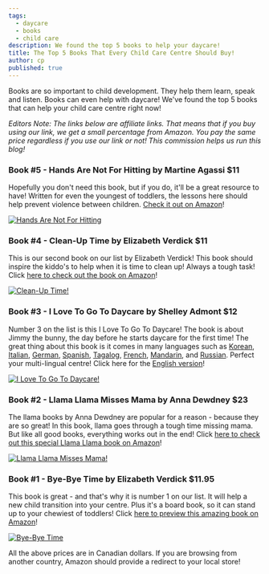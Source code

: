 ```yaml
---
tags:
  - daycare
  - books
  - child care
description: We found the top 5 books to help your daycare!
title: The Top 5 Books That Every Child Care Centre Should Buy!
author: cp
published: true
---
```

Books are so important to child development.  They help them learn, speak and listen.  Books can even help with daycare!  We've found the top 5 books that can help your child care centre right now!

_Editors Note: The links below are affiliate links.  That means that if you buy using our link, we get a small percentage from Amazon.  You pay the same price regardless if you use our link or not!  This commission helps us run this blog!_

### Book #5 - Hands Are Not For Hitting by Martine Agassi $11

Hopefully you don't need this book, but if you do, it'll be a great resource to have!  Written for even the youngest of toddlers, the lessons here should help prevent violence between children. [Check it out on Amazon](https://amzn.to/2GhaZze)!

<a href="https://amzn.to/2GhaZze" rel="Hands Are Not For Hitting" target="_blank">![Hands Are Not For Hitting](https://blog.daycareiq.com/site_assets/images/hands.jpeg)</a>

### Book #4 - Clean-Up Time by Elizabeth Verdick $11

This is our second book on our list by Elizabeth Verdick!  This book should inspire the kiddo's to help when it is time to clean up!  Always a tough task!  Click [here to check out the book on Amazon](https://amzn.to/2Gd3pFr)!

<a href="https://amzn.to/2Gd3pFr" rel="Clean-Up Time!" target="_blank">![Clean-Up Time!](https://blog.daycareiq.com/site_assets/images/cleanup.jpg)</a>

### Book #3 - I Love To Go To Daycare by Shelley Admont $12

Number 3 on the list is this I Love To Go To Daycare!  The book is about Jimmy the bunny, the day before he starts daycare for the first time!  The great thing about this book is it comes in many languages such as [Korean](https://amzn.to/2G9fyPU), [Italian](https://amzn.to/2pJJcko), [German](https://amzn.to/2DXZavw), [Spanish](https://amzn.to/2GaNqMr), [Tagalog](https://amzn.to/2GfiKFy), [French](https://amzn.to/2pI2kzx), [Mandarin](https://amzn.to/2G99A1u), and [Russian](https://amzn.to/2ITMxWg).  Perfect your multi-lingual centre!  Click here for the [English version](https://amzn.to/2pGRHNo)!

<a href="https://amzn.to/2pGRHNo" rel="I Love To Go To Daycare!" target="_blank">![I Love To Go To Daycare!](https://blog.daycareiq.com/site_assets/images/lovetogo.jpg)</a>

### Book #2 - Llama Llama Misses Mama by Anna Dewdney $23

The llama books by Anna Dewdney are popular for a reason - because they are so great!  In this book, llama goes through a tough time missing mama.  But like all good books, everything works out in the end! Click [here to check out this special Llama Llama book on Amazon](https://amzn.to/2I6uiM9)!

<a href="https://amzn.to/2I6uiM9" rel="Llama Llama Misses Mama" target="_blank">![Llama Llama Misses Mama!](https://blog.daycareiq.com/site_assets/images/llama.jpg)</a>

### Book #1 - Bye-Bye Time by Elizabeth Verdick $11.95

This book is great - and that's why it is number 1 on our list.  It will help a new child transition into your centre.  Plus it's a board book, so it can stand up to your chewiest of toddlers!  Click [here to preview this amazing book on Amazon](https://amzn.to/2pHlfKD)!

<a href="https://amzn.to/2pHlfKD" rel="Bye-Bye Time" target="_blank">![Bye-Bye Time](https://blog.daycareiq.com/site_assets/images/byebye.jpg)</a>

All the above prices are in Canadian dollars.  If you are browsing from another country, Amazon should provide a redirect to your local store!
